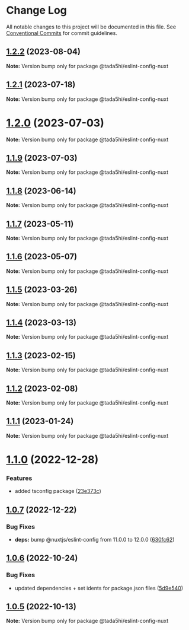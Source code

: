 # Change Log

All notable changes to this project will be documented in this file.
See [Conventional Commits](https://conventionalcommits.org) for commit guidelines.

## [1.2.2](https://github.com/tada5hi/javascript/compare/@tada5hi/eslint-config-nuxt@1.2.1...@tada5hi/eslint-config-nuxt@1.2.2) (2023-08-04)

**Note:** Version bump only for package @tada5hi/eslint-config-nuxt





## [1.2.1](https://github.com/tada5hi/javascript/compare/@tada5hi/eslint-config-nuxt@1.2.0...@tada5hi/eslint-config-nuxt@1.2.1) (2023-07-18)

**Note:** Version bump only for package @tada5hi/eslint-config-nuxt





# [1.2.0](https://github.com/tada5hi/javascript/compare/@tada5hi/eslint-config-nuxt@1.1.9...@tada5hi/eslint-config-nuxt@1.2.0) (2023-07-03)

**Note:** Version bump only for package @tada5hi/eslint-config-nuxt





## [1.1.9](https://github.com/tada5hi/javascript/compare/@tada5hi/eslint-config-nuxt@1.1.8...@tada5hi/eslint-config-nuxt@1.1.9) (2023-07-03)

**Note:** Version bump only for package @tada5hi/eslint-config-nuxt





## [1.1.8](https://github.com/tada5hi/javascript/compare/@tada5hi/eslint-config-nuxt@1.1.7...@tada5hi/eslint-config-nuxt@1.1.8) (2023-06-14)

**Note:** Version bump only for package @tada5hi/eslint-config-nuxt





## [1.1.7](https://github.com/tada5hi/javascript/compare/@tada5hi/eslint-config-nuxt@1.1.6...@tada5hi/eslint-config-nuxt@1.1.7) (2023-05-11)

**Note:** Version bump only for package @tada5hi/eslint-config-nuxt





## [1.1.6](https://github.com/tada5hi/javascript/compare/@tada5hi/eslint-config-nuxt@1.1.5...@tada5hi/eslint-config-nuxt@1.1.6) (2023-05-07)

**Note:** Version bump only for package @tada5hi/eslint-config-nuxt





## [1.1.5](https://github.com/tada5hi/javascript/compare/@tada5hi/eslint-config-nuxt@1.1.4...@tada5hi/eslint-config-nuxt@1.1.5) (2023-03-26)

**Note:** Version bump only for package @tada5hi/eslint-config-nuxt





## [1.1.4](https://github.com/tada5hi/javascript/compare/@tada5hi/eslint-config-nuxt@1.1.3...@tada5hi/eslint-config-nuxt@1.1.4) (2023-03-13)

**Note:** Version bump only for package @tada5hi/eslint-config-nuxt





## [1.1.3](https://github.com/tada5hi/javascript/compare/@tada5hi/eslint-config-nuxt@1.1.2...@tada5hi/eslint-config-nuxt@1.1.3) (2023-02-15)

**Note:** Version bump only for package @tada5hi/eslint-config-nuxt





## [1.1.2](https://github.com/tada5hi/javascript/compare/@tada5hi/eslint-config-nuxt@1.1.1...@tada5hi/eslint-config-nuxt@1.1.2) (2023-02-08)

**Note:** Version bump only for package @tada5hi/eslint-config-nuxt





## [1.1.1](https://github.com/tada5hi/javascript/compare/@tada5hi/eslint-config-nuxt@1.1.0...@tada5hi/eslint-config-nuxt@1.1.1) (2023-01-24)

**Note:** Version bump only for package @tada5hi/eslint-config-nuxt





# [1.1.0](https://github.com/tada5hi/javascript/compare/@tada5hi/eslint-config-nuxt@1.0.7...@tada5hi/eslint-config-nuxt@1.1.0) (2022-12-28)


### Features

* added tsconfig package ([23e373c](https://github.com/tada5hi/javascript/commit/23e373ce7eaaa63f977f09f789c57811f2d61c43))





## [1.0.7](https://github.com/tada5hi/javascript/compare/@tada5hi/eslint-config-nuxt@1.0.6...@tada5hi/eslint-config-nuxt@1.0.7) (2022-12-22)


### Bug Fixes

* **deps:** bump @nuxtjs/eslint-config from 11.0.0 to 12.0.0 ([630fc62](https://github.com/tada5hi/javascript/commit/630fc624130aa71eef28f71e1b18e772c62bb1b9))





## [1.0.6](https://github.com/tada5hi/javascript/compare/@tada5hi/eslint-config-nuxt@1.0.5...@tada5hi/eslint-config-nuxt@1.0.6) (2022-10-24)

### Bug Fixes

- updated dependencies + set idents for package.json files ([5d9e540](https://github.com/tada5hi/javascript/commit/5d9e540ea7e032194cfd913f7345d6ae7abe315e))

## [1.0.5](https://github.com/tada5hi/javascript/compare/@tada5hi/eslint-config-nuxt@1.0.4...@tada5hi/eslint-config-nuxt@1.0.5) (2022-10-13)

**Note:** Version bump only for package @tada5hi/eslint-config-nuxt
